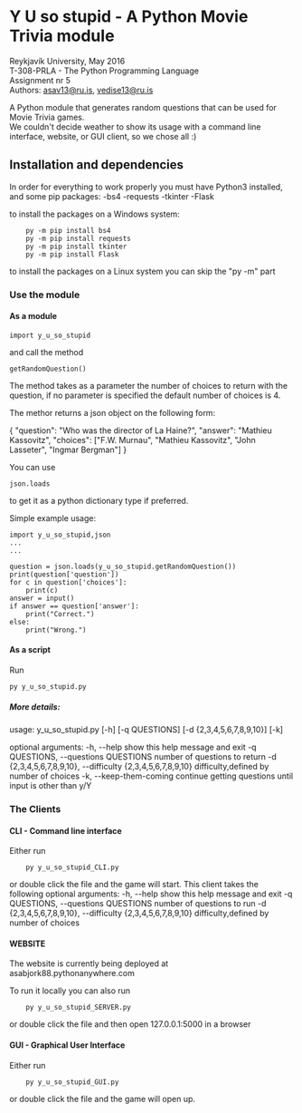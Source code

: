 # Y U so stupid - A Python Movie Trivia module

Reykjavík University, May 2016<br>
T-308-PRLA - The Python Programming Language<br>
Assignment nr 5<br>
Authors: asav13@ru.is, vedise13@ru.is

A Python module that generates random questions that can be used for Movie Trivia games.<br>
We couldn't decide weather to show its usage with a command line interface, website, or GUI client,
so we chose all :)


## Installation and dependencies

In order for everything to work properly you must have Python3 installed, and some pip packages:
-bs4
-requests
-tkinter
-Flask

to install the packages on a Windows system:
```
	py -m pip install bs4
	py -m pip install requests
	py -m pip install tkinter
	py -m pip install Flask
```

to install the packages on a Linux system you can skip the "py -m" part

### Use the module

#### As a module
```
import y_u_so_stupid
```
and call the method 
```
getRandomQuestion()
```

The method takes as a parameter the number of choices to return with the question, if no
parameter is specified the default number of choices is 4.

The methor returns a json object on the following form:

{
	"question": "Who was the director of La Haine?", 
	"answer": "Mathieu Kassovitz", 
	"choices": ["F.W. Murnau", "Mathieu Kassovitz", "John Lasseter", "Ingmar Bergman"]
}

You can use 
```
json.loads
``` 
to get it as a python dictionary type if preferred.

Simple example usage:
```
import y_u_so_stupid,json
...
...

question = json.loads(y_u_so_stupid.getRandomQuestion())	
print(question['question'])
for c in question['choices']:
	print(c)
answer = input()
if answer == question['answer']:
	print("Correct.")
else:
	print("Wrong.")

```

#### As a script
Run
```
py y_u_so_stupid.py 
```

##### More details:

usage: y_u_so_stupid.py [-h] [-q QUESTIONS] [-d {2,3,4,5,6,7,8,9,10}] [-k]

optional arguments:
  -h, --help            show this help message and exit
  -q QUESTIONS, --questions QUESTIONS
                        number of questions to return
  -d {2,3,4,5,6,7,8,9,10}, --difficulty {2,3,4,5,6,7,8,9,10}
                        difficulty,defined by number of choices
  -k, --keep-them-coming
                        continue getting questions until input is other than
                        y/Y


### The Clients

#### CLI - Command line interface
Either run
```
	py y_u_so_stupid_CLI.py
```
or double click the file and the game will start. This client takes the following optional arguments:
  -h, --help            show this help message and exit
  -q QUESTIONS, --questions QUESTIONS
                        number of questions to run
  -d {2,3,4,5,6,7,8,9,10}, --difficulty {2,3,4,5,6,7,8,9,10}
                        difficulty,defined by number of choices

#### WEBSITE
The website is currently being deployed at asabjork88.pythonanywhere.com

To run it locally you can also run
```
	py y_u_so_stupid_SERVER.py
```
or double click the file and then open 127.0.0.1:5000 in a browser

#### GUI  - Graphical User Interface
Either run
```
	py y_u_so_stupid_GUI.py
```
or double click the file and the game will open up.
